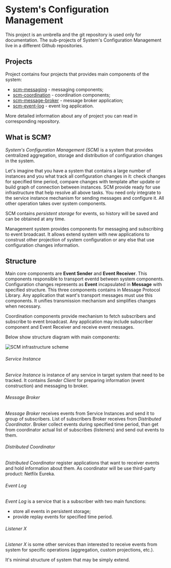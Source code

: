 # System's Configuration Management

This project is an umbrella and the git repository is used only for documentation.
The sub-projects of System's Configuration Management live in a different Github repositories.

## Projects

Project contains four projects that provides main components of the system:

* [scm-messaging](https://github.com/ametiste-oss/ametiste-scm-messaging) - messaging components;
* [scm-coordination](https://github.com/ametiste-oss/ametiste-scm-coordination) - coordination components;
* [scm-message-broker](https://github.com/ametiste-oss/ametiste-scm-message-broker) - message broker application;
* [scm-event-log](https://github.com/ametiste-oss/ametiste-scm-event-log) - event log application.

More detailed information about any of project you can read in corresponding repository.

## What is SCM?

*System's Configuration Management (SCM)* is a system that provides centralized aggregation, storage and distribution of configuration changes in the system.

Let's imagine that you have a system that contains a large number of instances and you what track all configuration changes in it: check changes for specified time period, compare changes with  template after update or build graph of connection between instances. SCM provide ready for use infrastructure that help resolve all above tasks. You need only integrate to the service instance mechanism for sending messages and configure it. All other operation takes over system components.

SCM contains *persistent storage* for events, so history will be saved and can be obtained at any time.

Management system provides components for messaging and subscribing to event broadcast. It allows extend system with new applications to construst other projection of system configuration or any else that use configuration changes information.

## Structure

Main core components are **Event Sender** and **Event Receiver**. This components responsible to transport eventd between system components. Configuration changes represents as **Event** incapsulated in **Message** with specified structure. This three components contains in Message Protocol Library.
Any application that want's transport messages must use this components. It unifies transmission mechanism and simplifies changes when necessary.

Coordination components provide mechanism to fetch subscribers and subscribe to event broadcast. Any application may include subscriber component and Event Receiver and receive event messages.

Below show structure diagram with main components:

![SCM infrastructure scheme](https://cloud.githubusercontent.com/assets/11256858/10566739/22decf70-75f8-11e5-9234-df14c08c929e.png)

###### Service Instance
*Service Instance* is instance of any service in target system that need to be tracked. It contains *Sender Client* for preparing information (event construction) and messaging to broker.

###### Message Broker
*Message Broker* receives events from Service Instances and send it to group of subscribers. List of subscribers Broker receives from *Distributed Coordinator*.
Broker collect events during specified time period, than get from coordinator actual list of subscribes (listeners) and send out events to them.

###### Distributed Coordinator
*Distributed Coordinator* register applications that want to receiver events and hold information about them. As coordinator will be use third-party product: Netfilx Eureka.

###### Event Log
*Event Log* is a service that is a subscriber with two main functions:
- store all events in persistent storage;
- provide replay events for specified time period.

###### Listener X
*Listener X* is some other services than interested to receive events from system for specific operations (aggregation, custom projections, etc.).

It's minimal structure of system that may be simply extend.
